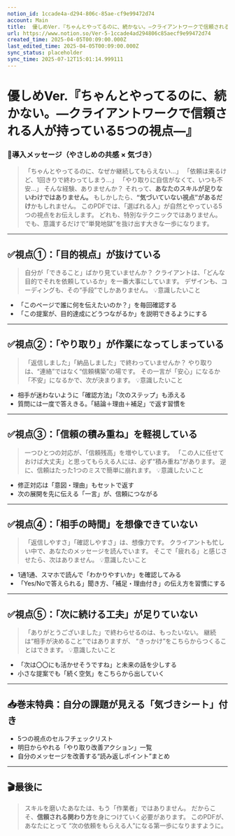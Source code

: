 ```yaml
---
notion_id: 1ccade4a-d294-806c-85ae-cf9e99472d74
account: Main
title:  優しめVer.『ちゃんとやってるのに、続かない。—クライアントワークで信頼される人が持っている5つの視点—』
url: https://www.notion.so/Ver-5-1ccade4ad294806c85aecf9e99472d74
created_time: 2025-04-05T00:09:00.000Z
last_edited_time: 2025-04-05T00:09:00.000Z
sync_status: placeholder
sync_time: 2025-07-12T15:01:14.999111
---
```

# 優しめVer.『ちゃんとやってるのに、続かない。—クライアントワークで信頼される人が持っている5つの視点—』

### 💬導入メッセージ（やさしめの共感 × 気づき）
> 「ちゃんとやってるのに、なぜか継続してもらえない…」
  「依頼は来るけど、1回きりで終わってしまう…」
  「やり取りに自信がなくて、いつも不安…」
そんな経験、ありませんか？
それって、**あなたのスキルが足りないわけではありません。**
もしかしたら、**“気づいていない視点”があるだけ**かもしれません。
このPDFでは、「選ばれる人」が自然とやっている5つの視点をお伝えします。
どれも、特別なテクニックではありません。
でも、意識するだけで“単発地獄”を抜け出す大きな一歩になります。
---
## ✅視点①：「目的視点」が抜けている
> 自分が「できること」ばかり見ていませんか？
クライアントは、「どんな目的でそれを依頼しているか」を一番大事にしています。
デザインも、コーディングも、その“手段”でしかありません。
💡意識したいこと
- 「このページで誰に何を伝えたいのか？」を毎回確認する
- 「この提案が、目的達成にどうつながるか」を説明できるようにする
---
## ✅視点②：「やり取り」が作業になってしまっている
> 「返信しました」「納品しました」で終わっていませんか？
やり取りは、“連絡”ではなく“信頼構築”の場です。
その一言が「安心」になるか「不安」になるかで、次が決まります。
💡意識したいこと
- 相手が迷わないように「確認方法」「次のステップ」も添える
- 質問には一度で答えきる。「結論＋理由＋補足」で返す習慣を
---
## ✅視点③：「信頼の積み重ね」を軽視している
> 一つひとつの対応が、「信頼残高」を増やしています。
「この人に任せておけば大丈夫」と思ってもらえる人には、必ず“積み重ね”があります。
逆に、信頼はたった1つのミスで簡単に崩れます。
💡意識したいこと
- 修正対応は「意図・理由」もセットで返す
- 次の展開を先に伝える「一言」が、信頼につながる
---
## ✅視点④：「相手の時間」を想像できていない
> 「返信しやすさ」「確認しやすさ」は、想像力です。
クライアントも忙しい中で、あなたのメッセージを読んでいます。
そこで「疲れる」と感じさせたら、次はありません。
💡意識したいこと
- 1通1通、スマホで読んで「わかりやすいか」を確認してみる
- 「Yes/Noで答えられる」聞き方、「補足・理由付き」の伝え方を習慣にする
---
## ✅視点⑤：「次に続ける工夫」が足りていない
> 「ありがとうございました」で終わらせるのは、もったいない。
継続は“相手が決めること”ではありますが、
“きっかけ”をこちらからつくることはできます。
💡意識したいこと
- 「次は〇〇にも活かせそうですね」と未来の話を少しする
- 小さな提案でも「続く空気」をこちらから出していく
---
## 📥巻末特典：自分の課題が見える「気づきシート」付き
- 5つの視点のセルフチェックリスト
- 明日からやれる「やり取り改善アクション」一覧
- 自分のメッセージを改善する“読み返しポイント”まとめ
---
## 🎬最後に
> スキルを磨いたあなたは、もう「作業者」ではありません。
  だからこそ、**信頼される関わり方**を身につけていく必要があります。
このPDFが、あなたにとって
“次の依頼をもらえる人”になる第一歩になりますように。